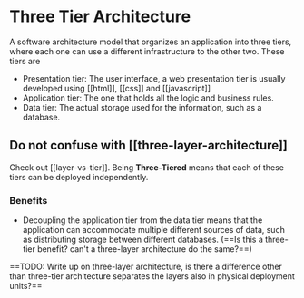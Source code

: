 # Three Tier Architecture
A software architecture model that organizes an application into three tiers, where each one can use a different infrastructure to the other two. These tiers are

* Presentation tier: The user interface, a web presentation tier is usually developed using [[html]], [[css]] and [[javascript]]
* Application tier: The one that holds all the logic and business rules.
* Data tier: The actual storage used for the information, such as a database.

## Do not confuse with [[three-layer-architecture]]
Check out [[layer-vs-tier]]. Being **Three-Tiered** means that each of these tiers can be deployed independently.

### Benefits
* Decoupling the application tier from the data tier means that the application can accommodate multiple different sources of data, such as distributing storage between different databases. (==Is this a three-tier benefit? can't a three-layer architecture do the same?==)

==TODO: Write up on three-layer architecture, is there a difference other than three-tier architecture separates the layers also in physical deployment units?==
